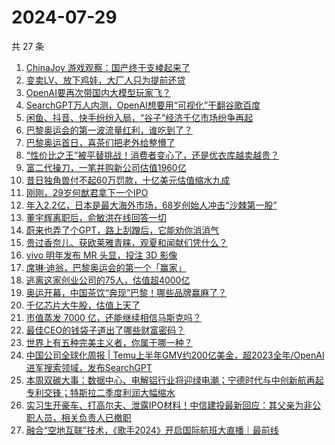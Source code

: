# 2024-07-29

共 27 条

<!-- BEGIN 36KR -->
<!-- 最后更新时间 2024-07-29 03:00:56 +0800 -->
1. [ChinaJoy 游戏观察：国产终于支棱起来了](https://36kr.com/p/2879188905990535)
1. [变卖LV、放下鸡娃，大厂人只为提前还贷](https://36kr.com/p/2881670849450632)
1. [OpenAI要再次带国内大模型玩家飞？](https://36kr.com/p/2880511977608073)
1. [SearchGPT万人内测，OpenAI想要用“可视化”干翻谷歌百度](https://36kr.com/p/2879058569173379)
1. [闲鱼、抖音、快手纷纷入局，“谷子”经济千亿市场纷争再起](https://36kr.com/p/2876238437456774)
1. [巴黎奥运会的第一波流量红利，谁吃到了？](https://36kr.com/p/2880457940963968)
1. [巴黎奥运首日，喜茶们把老外给整懵了](https://36kr.com/p/2880532263965317)
1. [“性价比之王”被平替挑战！消费者变心了，还是优衣库越卖越贵？](https://36kr.com/p/2880329755073416)
1. [富二代操刀，一笔并购新公司估值1960亿](https://36kr.com/p/2881356497769091)
1. [昔日独角兽付不起60万罚款，十亿美元估值缩水九成](https://36kr.com/p/2880629232898697)
1. [刚刚，29岁何猷君拿下一个IPO](https://36kr.com/p/2879865449681543)
1. [年入2.2亿，日本是最大海外市场，68岁创始人冲击“沙棘第一股”](https://36kr.com/p/2880483433665153)
1. [董宇辉离职后，俞敏洪在线回答一切](https://36kr.com/p/2879203864959367)
1. [蔚来也弄了个GPT，路上刮蹭后，它能劝你消消气](https://36kr.com/p/2880636478706308)
1. [贵过香奈儿、获欧莱雅青睐，观夏和闻献们凭什么？](https://36kr.com/p/2881298499768966)
1. [vivo 明年发布 MR 头显，投注 3D 影像](https://36kr.com/p/2879997609333378)
1. [席琳·迪翁，巴黎奥运会的第一个「赢家」](https://36kr.com/p/2881241623073668)
1. [逃离这家创业公司的75人，估值超4000亿](https://36kr.com/p/2881216395664257)
1. [奥运开幕，中国茶饮“奔现”巴黎！哪些品牌赢麻了？](https://36kr.com/p/2881262422037385)
1. [千亿芯片大牛股，估值上天了](https://36kr.com/p/2880329742226048)
1. [市值蒸发 7000 亿，还能继续相信马斯克吗？](https://36kr.com/p/2880006373118850)
1. [最佳CEO的钱袋子道出了哪些财富密码？](https://36kr.com/p/2879936782441353)
1. [世界上有五种完美主义者，你属于哪一种？](https://36kr.com/p/2864861798452105)
1. [中国公司全球化周报 | Temu上半年GMV约200亿美金，超2023全年/OpenAI进军搜索领域，发布SearchGPT](https://36kr.com/p/2880019640652419)
1. [本周双碳大事：数据中心、电解铝行业将迎绿电潮；宁德时代与中创新航再起专利交锋；特斯拉二季度利润大幅缩水](https://36kr.com/p/2881592268886914)
1. [实习生开豪车、打高尔夫、泄露IPO材料！中信建投最新回应：其父亲为非公职人员，相关负责人已撤职](https://36kr.com/p/2880663954248327)
1. [融合“空地互联”技术，《歌手2024》开启国际航班大直播｜最前线](https://36kr.com/p/2881697765167750)
<!-- END 36KR -->